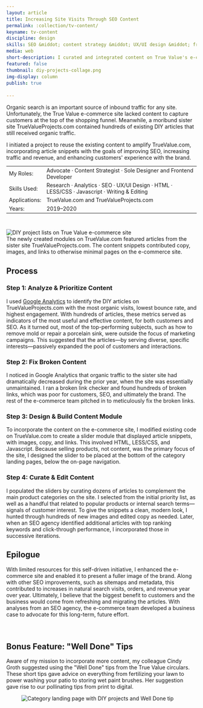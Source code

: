 ```yaml
---
layout: article
title: Increasing Site Visits Through SEO Content
permalink: :collection/tv-content/
keyname: tv-content
discipline: design
skills: SEO &middot; content strategy &middot; UX/UI design &middot; frontend development
media: web
short-description: I curated and integrated content on True Value's e-commerce site to improve SEO and enhance customers' experience with the brand.
featured: false
thumbnail: diy-projects-collage.png
img-display: column
publish: true

---
```


<div class="text-col">
	<p>Organic search is an important source of inbound traffic for any site. Unfortunately, the True Value e-commerce site lacked content to capture customers at the top of the shopping funnel. Meanwhile, a moribund sister site TrueValueProjects.com contained hundreds of existing DIY articles that still received organic traffic.</p>
	<p>I initiated a project to reuse the existing content to amplify TrueValue.com, incorporating article snippets with the goals of improving SEO, increasing traffic and revenue, and enhancing customers' experience with the brand.</p>
	<table class="proj-details">
		<tr><td class="proj-details__label">My Roles:</td> <td class="proj-details__data">Advocate &middot; Content Strategist &middot; Sole Designer and Frontend Developer</td></tr>
		<tr><td class="proj-details__label">Skills Used:</td> <td class="proj-details__data">Research &middot; Analytics &middot; SEO &middot; UX/UI Design &middot; HTML &middot; LESS/CSS &middot; Javascript &middot; Writing & Editing</td></tr>
		<tr><td class="proj-details__label">Applications:</td> <td class="proj-details__data">TrueValue.com and TrueValueProjects.com</td></tr>
		<tr><td class="proj-details__label">Years:</td> <td class="proj-details__data">2019&ndash;2020</td></tr>
	</table>
</div>
<div class="main-col">
	<figure style="margin-top: 3em; width: 100%; max-width: 1000px; display: block; margin-left: auto; margin-right: auto">
		<img srcset="diy-projects-collage@2x.png 2524w, diy-projects-collage.png 1262w, diy-projects-collage@0.5x.png 631w" src="diy-projects-collage@0.5x.png" sizes="(min-width: 1000px) 1000px, 100vw" alt="DIY project lists on True Value e-commerce site">
		<figcaption>The newly created modules on TrueValue.com featured articles from the sister site TrueValueProjects.com. The content snippets contributed copy, images, and links to otherwise minimal pages on the e-commerce site.</figcaption>
	</figure>
</div>
<div class="text-col">
	<h2>Process</h2>
	<h3>Step 1: Analyze & Prioritize Content</h3>
	<p>I used <a href="https://marketingplatform.google.com/about/analytics/" target="_blank">Google Analytics</a> to identify the DIY articles on TrueValueProjects.com with the most organic visits, lowest bounce rate, and highest engagement. With hundreds of articles, these metrics served as indicators of the most useful and effective content, for both customers and SEO. As it turned out, most of the top-performing subjects, such as how to remove mold or repair a porcelain sink, were outside the focus of marketing campaigns. This suggested that the articles&mdash;by serving diverse, specific interests&mdash;passively expanded the pool of customers and interactions.</p>
	<h3>Step 2: Fix Broken Content</h3>
	<p>I noticed in Google Analytics that organic traffic to the sister site had dramatically decreased during the prior year, when the site was essentially unmaintained. I ran a broken link checker and found hundreds of broken links, which was poor for customers, SEO, and ultimately the brand. The rest of the e-commerce team pitched in to meticulously fix the broken links.</p>
	<h3>Step 3: Design & Build Content Module</h3>
	<p>To incorporate the content on the e-commerce site, I modified existing code on TrueValue.com to create a slider module that displayed article snippets, with images, copy, and links. This involved HTML, LESS/CSS, and Javascript. Because selling products, not content, was the primary focus of the site, I designed the slider to be placed at the bottom of the category landing pages, below the on-page navigation.</p>
	<h3>Step 4: Curate & Edit Content</h3>
	<p>I populated the sliders by curating dozens of articles to complement the main product categories on the site. I selected from the initial priority list, as well as a handful that related to popular products or internal search terms&mdash;signals of customer interest. To give the snippets a clean, modern look, I hunted through hundreds of new images and edited copy as needed. Later, when an SEO agency identified additional articles with top ranking keywords and click-through performance, I incorporated those in successive iterations.</p>
	<h2>Epilogue</h2>
	<p>With limited resources for this self-driven initiative, I enhanced the e-commerce site and enabled it to present a fuller image of the brand. <!-- However, I would have liked to measure the impact on SEO, traffic, and revenue, the main KPIs.  -->Along with other SEO improvements, such as sitemaps and metadata, this contributed to increases in natural search visits, orders, and revenue year over year. Ultimately, I believe that the biggest benefit to customers and the business would come from refreshing and migrating the articles. With analyses from an SEO agency, the e-commerce team developed a business case to advocate for this long-term, future effort.</p> 
</div>

<aside class="proj-spotlight" style="margin-top: 4rem">
	<div class="main-col">
		<div class="aside-header">
			<h2>Bonus Feature: "Well Done" Tips</h2>
		</div>
		<div class="flex-row">
			<div class="col-sm-12 col-md-5 col-lg-4">
				<div class="caption" style="max-width: 55ch">
					<p>Aware of my mission to incorporate more content, my colleague Cindy Groth suggested using the "Well Done" tips from the True Value circulars. These short tips gave advice on everything from fertilizing your lawn to power washing your patio to storing wet paint brushes. Her suggestion gave rise to our pollinating tips from print to digital.</p>
				</div>
			</div>
			<div class="col-sm-12 col-md-7 col-lg-8">
				<figure>
					<img srcset="lawn-garden-clp-diy-projects-macbook@0.5x.png 664w, lawn-garden-clp-diy-projects-macbook.png 1324w, lawn-garden-clp-diy-projects-macbook@2x.png 2654w" src="lawn-garden-clp-diy-projects-macbook@0.5x.png" sizes="(max-width: 600px) 100vw, (min-width: 601px) 58vw, (min-width: 1000px) 66vw, (min-width: 1200px) 750px" alt="Category landing page with DIY projects and Well Done tip">
				</figure>
			</div>
		</div>
	</div>
</aside>
